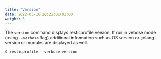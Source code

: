 ```yaml
---
title: "Version"
date: 2022-05-16T20:21:01+01:00
weight: 5
---
```


The `version` command displays resticprofile version. If run in vebose mode (using `--verbose` flag) additional information such as OS version or golang version or modules are displayed as well.

```
$ resticprofile --verbose version
```
